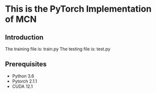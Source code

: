 # This is the PyTorch Implementation of MCN 
  
## Introduction  
The training file is: train.py
The testing file is: test.py
  
## Prerequisites  
  
* Python 3.6  
* Pytorch 2.1.1
* CUDA 12.1  
